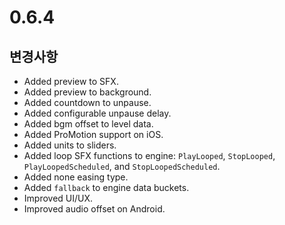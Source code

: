 # 0.6.4

## 변경사항

- Added preview to SFX.
- Added preview to background.
- Added countdown to unpause.
- Added configurable unpause delay.
- Added bgm offset to level data.
- Added ProMotion support on iOS.
- Added units to sliders.
- Added loop SFX functions to engine: `PlayLooped`, `StopLooped`, `PlayLoopedScheduled`, and `StopLoopedScheduled`.
- Added none easing type.
- Added `fallback` to engine data buckets.
- Improved UI/UX.
- Improved audio offset on Android.
